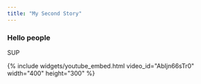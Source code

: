 ```yaml
---
title: "My Second Story"
---
```


### Hello people

SUP

{% include widgets/youtube_embed.html video_id="AbIjn66sTr0" width="400" height="300" %}